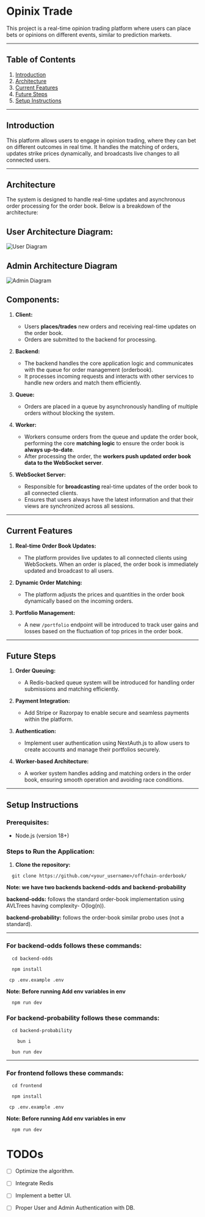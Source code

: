 # Opinix Trade

This project is a real-time opinion trading platform where users can place bets or opinions on different events, similar to prediction markets.

---

## Table of Contents

 1. [Introduction](#introduction)
 2. [Architecture](#architecture)
 3. [Current Features](#current-features)
 4. [Future Steps](#future-steps)
 5. [Setup Instructions](#setup-instructions)
 <!-- 3. [Tech Stack](#tech-stack) -->

---

## Introduction

This platform allows users to engage in opinion trading, where they can bet on different outcomes in real time. It handles the matching of orders, updates strike prices dynamically, and broadcasts live changes to all connected users.

---

## Architecture

The system is designed to handle real-time updates and asynchronous order processing for the order book. Below is a breakdown of the architecture:

## User Architecture Diagram:
![User Diagram](https://utfs.io/f/40G0kRMDo8YboHg5TGraM2wJDUu4Qv6PTdKWHX5yNScboilV)

## Admin Architecture Diagram

![Admin Diagram](https://utfs.io/f/40G0kRMDo8YbOHYutQ49DaVfpnob3ytkRmB2h0jv5XCcIuAM)

## Components:

1. **Client:**
   - Users **places/trades** new orders and receiving real-time updates on the order book.
   - Orders are submitted to the backend for processing.
   
2. **Backend:**
   - The backend handles the core application logic and communicates with the queue for order management (orderbook).
   - It processes incoming requests and interacts with other services to handle new orders and match them efficiently.
   
3. **Queue:**
   - Orders are placed in a queue by asynchronously handling of multiple orders without blocking the system.
   
4. **Worker:**
   - Workers consume orders from the queue and update the order book, performing the core **matching logic** to ensure the order book is **always up-to-date**.
   - After processing the order, the **workers push updated order book data to the WebSocket server**.
   
5. **WebSocket Server:**
   - Responsible for **broadcasting** real-time updates of the order book to all connected clients.
   - Ensures that users always have the latest information and that their views are synchronized across all sessions.

---
<!-- 
## Tech Stack

- **Frontend:**
  - React Native (for mobile application)
  - NextJS (for web applicaiton)
  - WebSocket (for real-time communication)
  
- **Backend:**
  - Node.js with Express
  
- **Database:**
  - PostgreSQL for persistent storage of order data
  
- **Queue:**
  - Redis Queue (RQ) for asynchronous order processing (planned)
  
- **Real-time Communication:**
  - WebSocket for live updates on the order book
  
- **Authentication:**
  - NextAuth.js (planned) for secure authentication
  
- **Payments:**
  - Stripe / Razorpay (planned) for payment integration

--- -->

## Current Features

1. **Real-time Order Book Updates:**
   - The platform provides live updates to all connected clients using WebSockets. When an order is placed, the order book is immediately updated and broadcast to all users.

2. **Dynamic Order Matching:**
   - The platform adjusts the prices and quantities in the order book dynamically based on the incoming orders.

3. **Portfolio Management:**
   - A new `/portfolio` endpoint will be introduced to track user gains and losses based on the fluctuation of top prices in the order book.
---

## Future Steps

   
1. **Order Queuing:**
   - A Redis-backed queue system will be introduced for handling order submissions and matching efficiently.
   
2. **Payment Integration:**
   - Add Stripe or Razorpay to enable secure and seamless payments within the platform.
   
3. **Authentication:**
   - Implement user authentication using NextAuth.js to allow users to create accounts and manage their portfolios securely.
   
4. **Worker-based Architecture:**
   - A worker system handles adding and matching orders in the order book, ensuring smooth operation and avoiding race conditions.

---

## Setup Instructions

### Prerequisites:

- Node.js (version 18+)

### Steps to Run the Application:

1. **Clone the repository:**

```
  git clone https://github.com/<your_username>/offchain-orderbook/
```

**Note: we have two backends backend-odds and backend-probability**

**backend-odds:** follows the standard order-book implementation using AVLTrees having complexity- O(log(n)).

**backend-probability:** follows the order-book similar probo uses (not a standard).

---
### For backend-odds follows these commands:
```
  cd backend-odds
```
```
  npm install
```
```
 cp .env.example .env
```
**Note: Before running Add env variables in env**
```
  npm run dev
```

### For backend-probability follows these commands:
```
  cd backend-probability
```
```
    bun i
```
```
  bun run dev
```
---
### For frontend follows these commands:
```
  cd frontend
```
```
  npm install
```
```
 cp .env.example .env
```
**Note: Before running Add env variables in env**
```
  npm run dev
```


# TODOs

- [ ] Optimize the algorithm.
- [ ] Integrate Redis
- [ ] Implement a better UI.
- [ ] Proper User and Admin Authentication with DB.
 